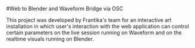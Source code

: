 #Web to Blender and Waveform Bridge via OSC

This project was developed by Frantika's team for an interactive art installation in which user's interaction with the web application can control certain parameters on the live session running on Waveform and on the realtime visuals running on Blender.